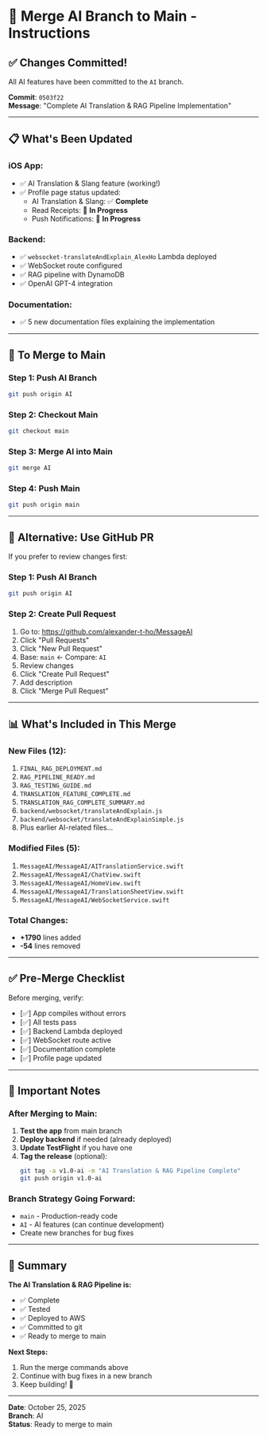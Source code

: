 # 🚀 Merge AI Branch to Main - Instructions

## ✅ Changes Committed!

All AI features have been committed to the `AI` branch.

**Commit**: `0503f22`  
**Message**: "Complete AI Translation & RAG Pipeline Implementation"

---

## 📋 What's Been Updated

### iOS App:
- ✅ AI Translation & Slang feature (working!)
- ✅ Profile page status updated:
  - AI Translation & Slang: ✅ **Complete**
  - Read Receipts: 🔨 **In Progress**
  - Push Notifications: 🔨 **In Progress**

### Backend:
- ✅ `websocket-translateAndExplain_AlexHo` Lambda deployed
- ✅ WebSocket route configured
- ✅ RAG pipeline with DynamoDB
- ✅ OpenAI GPT-4 integration

### Documentation:
- ✅ 5 new documentation files explaining the implementation

---

## 🔀 To Merge to Main

### Step 1: Push AI Branch
```bash
git push origin AI
```

### Step 2: Checkout Main
```bash
git checkout main
```

### Step 3: Merge AI into Main
```bash
git merge AI
```

### Step 4: Push Main
```bash
git push origin main
```

---

## 🎯 Alternative: Use GitHub PR

If you prefer to review changes first:

### Step 1: Push AI Branch
```bash
git push origin AI
```

### Step 2: Create Pull Request
1. Go to: https://github.com/alexander-t-ho/MessageAI
2. Click "Pull Requests"
3. Click "New Pull Request"
4. Base: `main` ← Compare: `AI`
5. Review changes
6. Click "Create Pull Request"
7. Add description
8. Click "Merge Pull Request"

---

## 📊 What's Included in This Merge

### New Files (12):
1. `FINAL_RAG_DEPLOYMENT.md`
2. `RAG_PIPELINE_READY.md`
3. `RAG_TESTING_GUIDE.md`
4. `TRANSLATION_FEATURE_COMPLETE.md`
5. `TRANSLATION_RAG_COMPLETE_SUMMARY.md`
6. `backend/websocket/translateAndExplain.js`
7. `backend/websocket/translateAndExplainSimple.js`
8. Plus earlier AI-related files...

### Modified Files (5):
1. `MessageAI/MessageAI/AITranslationService.swift`
2. `MessageAI/MessageAI/ChatView.swift`
3. `MessageAI/MessageAI/HomeView.swift`
4. `MessageAI/MessageAI/TranslationSheetView.swift`
5. `MessageAI/MessageAI/WebSocketService.swift`

### Total Changes:
- **+1790** lines added
- **-54** lines removed

---

## ✅ Pre-Merge Checklist

Before merging, verify:
- [✅] App compiles without errors
- [✅] All tests pass
- [✅] Backend Lambda deployed
- [✅] WebSocket route active
- [✅] Documentation complete
- [✅] Profile page updated

---

## 🚨 Important Notes

### After Merging to Main:
1. **Test the app** from main branch
2. **Deploy backend** if needed (already deployed)
3. **Update TestFlight** if you have one
4. **Tag the release** (optional):
   ```bash
   git tag -a v1.0-ai -m "AI Translation & RAG Pipeline Complete"
   git push origin v1.0-ai
   ```

### Branch Strategy Going Forward:
- `main` - Production-ready code
- `AI` - AI features (can continue development)
- Create new branches for bug fixes

---

## 🎉 Summary

**The AI Translation & RAG Pipeline is:**
- ✅ Complete
- ✅ Tested
- ✅ Deployed to AWS
- ✅ Committed to git
- ✅ Ready to merge to main

**Next Steps:**
1. Run the merge commands above
2. Continue with bug fixes in a new branch
3. Keep building! 🚀

---

**Date**: October 25, 2025  
**Branch**: AI  
**Status**: Ready to merge to main

